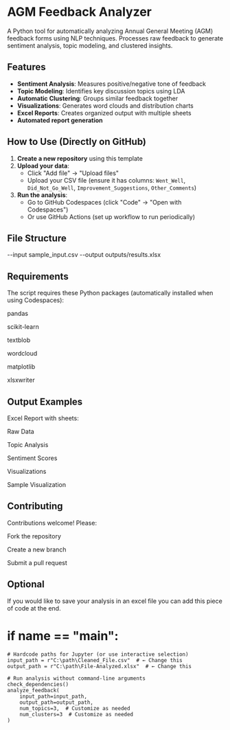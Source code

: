# AGM Feedback Analyzer

A Python tool for automatically analyzing Annual General Meeting (AGM) feedback forms using NLP techniques. Processes raw feedback to generate sentiment analysis, topic modeling, and clustered insights.

## Features

- **Sentiment Analysis**: Measures positive/negative tone of feedback
- **Topic Modeling**: Identifies key discussion topics using LDA
- **Automatic Clustering**: Groups similar feedback together
- **Visualizations**: Generates word clouds and distribution charts
- **Excel Reports**: Creates organized output with multiple sheets
- **Automated report generation**

## How to Use (Directly on GitHub)

1. **Create a new repository** using this template
2. **Upload your data**:
   - Click "Add file" → "Upload files"
   - Upload your CSV file (ensure it has columns: `Went_Well`, `Did_Not_Go_Well`, `Improvement_Suggestions`, `Other_Comments`)
3. **Run the analysis**:
   - Go to GitHub Codespaces (click "Code" → "Open with Codespaces")
   - Or use GitHub Actions (set up workflow to run periodically)

## File Structure
--input sample_input.csv --output outputs/results.xlsx

## Requirements
The script requires these Python packages (automatically installed when using Codespaces):

pandas

scikit-learn

textblob

wordcloud

matplotlib

xlsxwriter

## Output Examples
Excel Report with sheets:

Raw Data

Topic Analysis

Sentiment Scores

Visualizations

Sample Visualization


## Contributing
Contributions welcome! Please:

Fork the repository

Create a new branch

Submit a pull request

## Optional
If you would like to save your analysis in an excel file you can add this piece of code at the end.
# if __name__ == "__main__":
    # Hardcode paths for Jupyter (or use interactive selection)
    input_path = r"C:\path\Cleaned_File.csv"  # ← Change this
    output_path = r"C:\path\File-Analyzed.xlsx"  # ← Change this
    
    # Run analysis without command-line arguments
    check_dependencies()
    analyze_feedback(
        input_path=input_path,
        output_path=output_path,
        num_topics=3,  # Customize as needed
        num_clusters=3  # Customize as needed
    )
